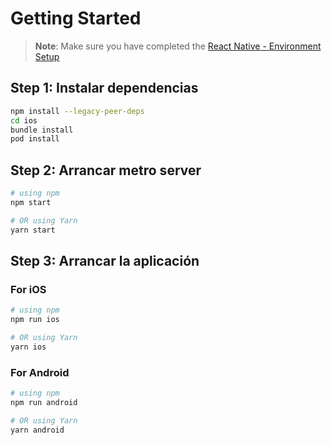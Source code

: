 # Getting Started

> **Note**: Make sure you have completed the [React Native - Environment Setup](https://github.com/padawanDeveloper/afp-uno.git)

## Step 1: Instalar dependencias

```bash
npm install --legacy-peer-deps
cd ios
bundle install
pod install
```

## Step 2: Arrancar metro server

```bash
# using npm
npm start

# OR using Yarn
yarn start
```

## Step 3: Arrancar la aplicación

### For iOS

```bash
# using npm
npm run ios

# OR using Yarn
yarn ios
```

### For Android

```bash
# using npm
npm run android

# OR using Yarn
yarn android
```
